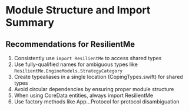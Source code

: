 # Module Structure and Import Summary

## Recommendations for ResilientMe

1. Consistently use `import ResilientMe` to access shared types
2. Use fully-qualified names for ambiguous types like `ResilientMe.EngineModels.StrategyCategory`
3. Create typealiases in a single location (CopingTypes.swift) for shared types
4. Avoid circular dependencies by ensuring proper module structure
5. When using CoreData entities, always import ResilientMe
6. Use factory methods like App...Protocol for protocol disambiguation
